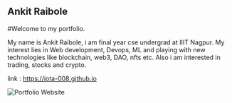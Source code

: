 ## Ankit Raibole

#Welcome to my portfolio.

My name is Ankit Raibole, i am final year cse undergrad at IIIT Nagpur.
My interest lies in Web development, Devops, ML and playing with new technologies like blockchain, web3, DAO, nfts etc.
Also i am interested in trading, stocks and crypto.

link : https://iota-008.github.io

![Portfolio Website](https://i.ibb.co/WgPMpts/image.png)
